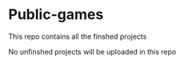 # Public-games

This repo contains all the finshed projects

No unfinshed projects will be uploaded in this repo 
